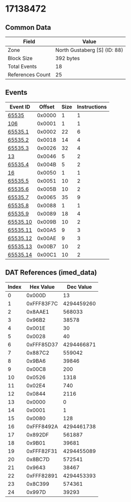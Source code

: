 # 17138472

## Common Data

| Field            | Value                        |
|------------------|------------------------------|
| Zone             | North Gustaberg [S] (ID: 88) |
| Block Size       | 392 bytes                    |
| Total Events     | 18                           |
| References Count | 25                           |

## Events

| Event ID                  | Offset   |   Size |   Instructions |
|---------------------------|----------|--------|----------------|
| [65535](./65535.md)       | 0x0000   |      1 |              1 |
| [106](./106.md)           | 0x0001   |      1 |              1 |
| [65535.1](./65535.1.md)   | 0x0002   |     22 |              6 |
| [65535.2](./65535.2.md)   | 0x0018   |     14 |              4 |
| [65535.3](./65535.3.md)   | 0x0026   |     32 |              4 |
| [13](./13.md)             | 0x0046   |      5 |              2 |
| [65535.4](./65535.4.md)   | 0x004B   |      5 |              2 |
| [16](./16.md)             | 0x0050   |      1 |              1 |
| [65535.5](./65535.5.md)   | 0x0051   |     10 |              2 |
| [65535.6](./65535.6.md)   | 0x005B   |     10 |              2 |
| [65535.7](./65535.7.md)   | 0x0065   |     35 |              9 |
| [65535.8](./65535.8.md)   | 0x0088   |      1 |              1 |
| [65535.9](./65535.9.md)   | 0x0089   |     18 |              4 |
| [65535.10](./65535.10.md) | 0x009B   |     10 |              2 |
| [65535.11](./65535.11.md) | 0x00A5   |      9 |              3 |
| [65535.12](./65535.12.md) | 0x00AE   |      9 |              3 |
| [65535.13](./65535.13.md) | 0x00B7   |     10 |              2 |
| [65535.14](./65535.14.md) | 0x00C1   |     10 |              2 |

## DAT References (imed_data)

|   Index | Hex Value   |   Dec Value |
|---------|-------------|-------------|
|       0 | 0x000D      |          13 |
|       1 | 0xFFF83F7C  |  4294459260 |
|       2 | 0x8AAE1     |      568033 |
|       3 | 0x96B2      |       38578 |
|       4 | 0x001E      |          30 |
|       5 | 0x0028      |          40 |
|       6 | 0xFFF85D37  |  4294466871 |
|       7 | 0x887C2     |      559042 |
|       8 | 0x9BA6      |       39846 |
|       9 | 0x00C8      |         200 |
|      10 | 0x0526      |        1318 |
|      11 | 0x02E4      |         740 |
|      12 | 0x0844      |        2116 |
|      13 | 0x0000      |           0 |
|      14 | 0x0001      |           1 |
|      15 | 0x0080      |         128 |
|      16 | 0xFFF8492A  |  4294461738 |
|      17 | 0x892DF     |      561887 |
|      18 | 0x9B01      |       39681 |
|      19 | 0xFFF82F31  |  4294455089 |
|      20 | 0x8BC7D     |      572541 |
|      21 | 0x9643      |       38467 |
|      22 | 0xFFF82891  |  4294453393 |
|      23 | 0x8C399     |      574361 |
|      24 | 0x997D      |       39293 |

